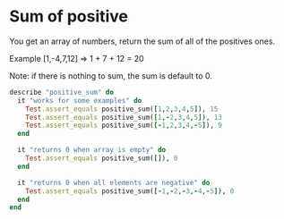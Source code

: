 # Sum of positive

You get an array of numbers, return the sum of all of the positives ones.

Example [1,-4,7,12] => 1 + 7 + 12 = 20

Note: if there is nothing to sum, the sum is default to 0.

```ruby
describe "positive_sum" do
  it "works for some examples" do
    Test.assert_equals positive_sum([1,2,3,4,5]), 15
    Test.assert_equals positive_sum([1,-2,3,4,5]), 13
    Test.assert_equals positive_sum([-1,2,3,4,-5]), 9
  end

  it "returns 0 when array is empty" do
    Test.assert_equals positive_sum([]), 0
  end

  it "returns 0 when all elements are negative" do
    Test.assert_equals positive_sum([-1,-2,-3,-4,-5]), 0
  end
end

```